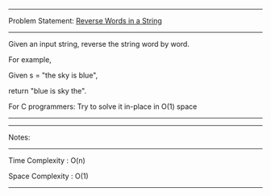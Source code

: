 ******************************************************************************
Problem Statement: [Reverse Words in a String](https://leetcode.com/problems/reverse-words-in-a-string/)
******************************************************************************
Given an input string, reverse the string word by word.

For example,

Given s = "the sky is blue",

return "blue is sky the".

For C programmers: Try to solve it in-place in O(1) space

*****************************************************************************

******************************************************************************
Notes: 
******************************************************************************
Time Complexity : O(n)

Space Complexity : O(1)

******************************************************************************